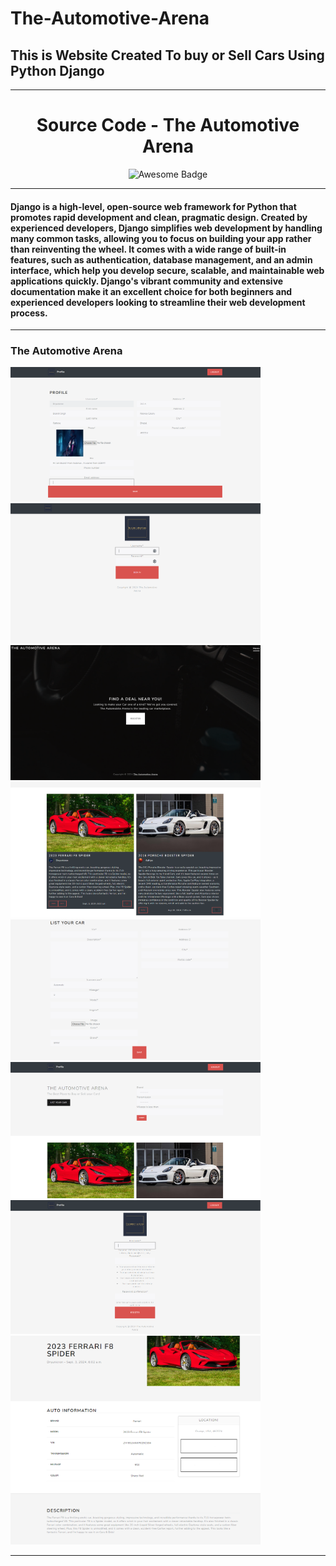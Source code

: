 # The-Automotive-Arena

## This is Website Created To buy or Sell Cars Using Python Django
---
<h1 align="center">Source Code - The Automotive Arena</h1>
<div align="center">
<img src="https://cdn.rawgit.com/sindresorhus/awesome/d7305f38d29fed78fa85652e3a63e154dd8e8829/media/badge.svg" alt="Awesome Badge"/>
</div>

---

#### Django is a high-level, open-source web framework for Python that promotes rapid development and clean, pragmatic design. Created by experienced developers, Django simplifies web development by handling many common tasks, allowing you to focus on building your app rather than reinventing the wheel. It comes with a wide range of built-in features, such as authentication, database management, and an admin interface, which help you develop secure, scalable, and maintainable web applications quickly. Django's vibrant community and extensive documentation make it an excellent choice for both beginners and experienced developers looking to streamline their web development process.
---


### The Automotive Arena
<div>
<img src="https://github.com/EkanshRathore/The-Automotive-Arena/blob/main/Preview/profile.png" alt="feed example" width="400">
<img src="https://github.com/EkanshRathore/The-Automotive-Arena/blob/main/Preview/login.png" alt="feed example" width="400">
<img src="https://github.com/EkanshRathore/The-Automotive-Arena/blob/main/Preview/landing%20page.png" alt="feed example" width="400">
<img src="https://github.com/EkanshRathore/The-Automotive-Arena/blob/main/Preview/listing%20cards.png" alt="feed example" width="400">
<img src="https://github.com/EkanshRathore/The-Automotive-Arena/blob/main/Preview/listing.png" alt="feed example" width="400">
<img src="https://github.com/EkanshRathore/The-Automotive-Arena/blob/main/Preview/homepage.png" alt="feed example" width="400">
<img src="https://github.com/EkanshRathore/The-Automotive-Arena/blob/main/Preview/register.png" alt="feed example" width="400">
<img src="https://github.com/EkanshRathore/The-Automotive-Arena/blob/main/Preview/List%20View.png" alt="feed example" width="400">
</div>
</p>

---

